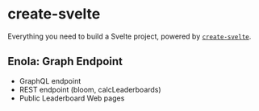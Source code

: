 # create-svelte

Everything you need to build a Svelte project, powered by [`create-svelte`](https://github.com/sveltejs/kit/tree/master/packages/create-svelte).

## Enola: Graph Endpoint

- GraphQL endpoint
- REST endpoint (bloom, calcLeaderboards)
- Public Leaderboard Web pages
